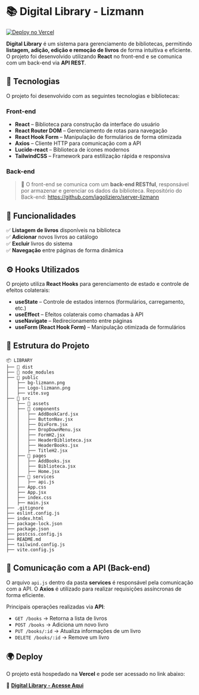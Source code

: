 # 📚 Digital Library - Lizmann

[![Deploy no Vercel](https://img.shields.io/badge/Vercel-Digital--Library-blue)](https://digital-library-lizmann.vercel.app/)  

**Digital Library** é um sistema para gerenciamento de bibliotecas, permitindo **listagem, adição, edição e remoção de livros** de forma intuitiva e eficiente. O projeto foi desenvolvido utilizando **React** no front-end e se comunica com um back-end via **API REST**.  

## 🚀 Tecnologias  

O projeto foi desenvolvido com as seguintes tecnologias e bibliotecas:  

### **Front-end**  

- **React** – Biblioteca para construção da interface do usuário  
- **React Router DOM** – Gerenciamento de rotas para navegação  
- **React Hook Form** – Manipulação de formulários de forma otimizada  
- **Axios** – Cliente HTTP para comunicação com a API  
- **Lucide-react** – Biblioteca de ícones modernos  
- **TailwindCSS** – Framework para estilização rápida e responsiva  

### **Back-end**  

> 🔹 O front-end se comunica com um **back-end RESTful**, responsável por armazenar e gerenciar os dados da biblioteca.
Repositório do Back-end: https://github.com/iagoliziero/server-lizmann

## 🎯 Funcionalidades  

✅ **Listagem de livros** disponíveis na biblioteca  
✅ **Adicionar** novos livros ao catálogo  
✅ **Excluir** livros do sistema  
✅ **Navegação** entre páginas de forma dinâmica  

## ⚙️ Hooks Utilizados  

O projeto utiliza **React Hooks** para gerenciamento de estado e controle de efeitos colaterais:  

- **useState** – Controle de estados internos (formulários, carregamento, etc.)  
- **useEffect** – Efeitos colaterais como chamadas à API  
- **useNavigate** – Redirecionamento entre páginas  
- **useForm (React Hook Form)** – Manipulação otimizada de formulários  

## 📂 Estrutura do Projeto  

```plaintext
📦 LIBRARY
├── 📂 dist
├── 📂 node_modules
├── 📂 public
│   ├── bg-lizmann.png
│   ├── Logo-lizmann.png
│   ├── vite.svg
├── 📂 src
│   ├── 📂 assets
│   ├── 📂 components
│   │   ├── AddBookCard.jsx
│   │   ├── ButtonNav.jsx
│   │   ├── DivForm.jsx
│   │   ├── DropDownMenu.jsx
│   │   ├── FormH2.jsx
│   │   ├── HeaderBiblioteca.jsx
│   │   ├── HeaderBooks.jsx
│   │   ├── TitleH2.jsx
│   ├── 📂 pages
│   │   ├── AddBooks.jsx
│   │   ├── Biblioteca.jsx
│   │   ├── Home.jsx
│   ├── 📂 services
│   │   ├── api.js
│   ├── App.css
│   ├── App.jsx
│   ├── index.css
│   ├── main.jsx
├── .gitignore
├── eslint.config.js
├── index.html
├── package-lock.json
├── package.json
├── postcss.config.js
├── README.md
├── tailwind.config.js
├── vite.config.js
```

## 🔗 Comunicação com a API (Back-end)  

O arquivo `api.js` dentro da pasta **services** é responsável pela comunicação com a API. O **Axios** é utilizado para realizar requisições assíncronas de forma eficiente.  

Principais operações realizadas via **API**:  

- `GET /books` → Retorna a lista de livros  
- `POST /books` → Adiciona um novo livro  
- `PUT /books/:id` → Atualiza informações de um livro  
- `DELETE /books/:id` → Remove um livro  

## 🌍 Deploy  

O projeto está hospedado na **Vercel** e pode ser acessado no link abaixo:  

🔗 **[Digital Library - Acesse Aqui](https://digital-library-lizmann.vercel.app/)**  
